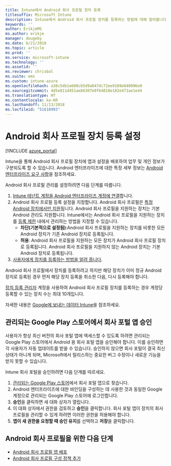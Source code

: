 ```yaml
---
title: Intune에서 Android 회사 프로필 장치 등록
titlesuffix: Microsoft Intune
description: Intune에서 Android 회사 프로필 장치를 등록하는 방법에 대해 알아봅니다.
keywords: ''
author: ErikjeMS
ms.author: erikje
manager: dougeby
ms.date: 6/21/2018
ms.topic: article
ms.prod: ''
ms.service: microsoft-intune
ms.technology: ''
ms.assetid: ''
ms.reviewer: chrisbal
ms.suite: ems
ms.custom: intune-azure
ms.openlocfilehash: a38c5db1e608cb5d9a047dc72ee9109e840096e0
ms.sourcegitcommit: 4d5e811d451aeb6307e0f64818e182e471ae1ed4
ms.translationtype: HT
ms.contentlocale: ko-KR
ms.lasthandoff: 11/13/2018
ms.locfileid: "51618993"
---
```

# <a name="set-up-enrollment-of-android-work-profile-devices"></a>Android 회사 프로필 장치 등록 설정

[!INCLUDE [azure_portal](./includes/azure_portal.md)]

Intune을 통해 Android 회사 프로필 장치에 앱과 설정을 배포하여 업무 및 개인 정보가 구분되도록 할 수 있습니다. Android 엔터프라이즈에 대한 특정 세부 정보는 [Android 엔터프라이즈 요구 사항](https://support.google.com/work/android/answer/6174145?hl=en&ref_topic=6151012)을 참조하세요.

Android 회사 프로필 관리를 설정하려면 다음 단계를 따릅니다.

1. [Intune 테넌트 계정을 Android 엔터프라이즈 계정에 연결](connect-intune-android-enterprise.md)합니다.
2. Android 회사 프로필 등록 설정을 지정합니다. Android 회사 프로필은 [특정 Android 장치에서만 지원](https://support.google.com/work/android/answer/6174145?hl=en&ref_topic=6151012%20style=%22target=new_window%22)됩니다. Android 회사 프로필을 지원하는 장치는 기본 Android 관리도 지원합니다. Intune에서는 Android 회사 프로필을 지원하는 장치를 [등록 제한](enrollment-restrictions-set.md) 내에서 관리하는 방법을 지정할 수 있습니다.
    - **차단(기본적으로 설정됨)**:Android 회사 프로필을 지원하는 장치를 비롯한 모든 Android 장치가 기존 Android 장치로 등록됩니다.
    - **허용**: Android 회사 프로필을 지원하는 모든 장치가 Android 회사 프로필 장치로 등록됩니다. Android 회사 프로필을 지원하지 않는 Android 장치는 기본 Android 장치로 등록됩니다.
3. [사용자에게 장치를 등록하는 방법을 알려 줍니다](/intune-user-help/enroll-your-device-in-intune-android).


Android 회사 프로필에서 장치를 등록하려고 하지만 해당 장치가 이미 정규 Android 장치로 등록된 경우 먼저 해당 장치 등록을 취소한 다음, 다시 등록해야 합니다.

[장치 등록 관리자](device-enrollment-manager-enroll.md) 계정을 사용하여 Android 회사 프로필 장치를 등록하는 경우 계정당 등록할 수 있는 장치 수는 최대 10개입니다.

자세한 내용은 [Google에 보내는 데이터 Intune](data-intune-sends-to-google.md)을 참조하세요.

## <a name="approve-the-company-portal-app-in-the-managed-google-play-store"></a>관리되는 Google Play 스토어에서 회사 포털 앱 승인

사용자가 항상 최신 버전의 회사 포털 앱에 액세스할 수 있도록 하려면 관리되는 Google Play 스토어에서 Android 용 회사 포털 앱을 승인해야 합니다. 이를 승인하면 각 사용자가 자동 업데이트를 받을 수 있습니다. 승인하지 않으면 회사 포털이 결국 최신 상태가 아니게 되며, Microsoft에서 릴리스하는 중요한 버그 수정이나 새로운 기능을 받지 못할 수 있습니다.

Intune 회사 포털을 승인하려면 다음 단계를 따르세요.

1.  [관리되는 Google Play 스토어](https://play.google.com/work/apps/details?id=com.microsoft.windowsintune.companyportal)에서 회사 포털 앱으로 찾습니다.
2.  Android 엔터프라이즈에 대한 바인딩을 구성하는 데 사용한 것과 동일한 Google 계정으로 관리되는 Google Play 스토어에 로그인합니다.
3.  **승인**을 클릭하면 새 대화 상자가 열립니다.
4.  이 대화 상자에서 권한을 검토하고 **승인**을 클릭합니다. 회사 포털 앱이 장치의 회사 프로필을 관리할 수 있게 하려면 이러한 권한을 허용해야 합니다.
5.  **앱이 새 권한을 요청할 때 승인 유지**를 선택하고 **저장**을 클릭합니다.

## <a name="next-steps-for-android-work-profiles"></a>Android 회사 프로필을 위한 다음 단계
- [Android 회사 프로필 앱 배포](apps-add-android-for-work.md)
- [Android 회사 프로필 구성 정책 추가](device-profiles.md)
